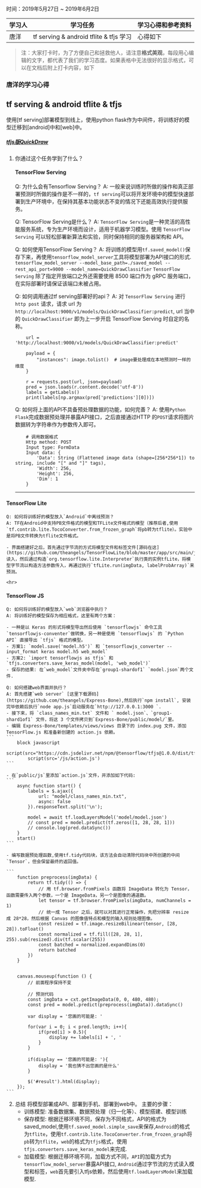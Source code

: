 时间：2019年5月27日 ~ 2019年6月2日

学习人|学习任务|学习心得和参考资料
------ | ------ | ------ 
唐洋 | tf serving & android tflite & tfjs 学习 | 心得如下

> 注：大家打卡时，为了方便自己和拯救他人，请注意**格式美观**，每段用心编辑的文字，都代表了我们的学习态度。如果表格中无法很好的显示格式，可以在文档后附上打卡内容，如下

### 唐洋的学习心得
## tf serving & android tflite & tfjs

使用[tf serving]部署模型到线上，使用python flask作为中间件，将训练好的模型迁移到[android]中和[web]中。

##### [tfjs版QuickDraw](https://github.com/Mic-JasonTang/QuickDraw)
1. 你通过这个任务学到了什么？

	#### TensorFlow Serving

	Q: 为什么会有Tensorflow Serving？
	A: 一般来说训练时所做的操作和真正部署预测时所做的操作是不一样的，`tf serving`可以将开发环境中的模型快速部署到生产环境中，在保持其基本功能状态不变的情况下还能高效执行提供服务。

	Q: TensorFlow Serving是什么？
	A: `TensorFlow Serving`是一种灵活的高性能服务系统，专为生产环境而设计，适用于机器学习模型。使用 `TensorFlow Serving` 可以轻松部署新算法和实验，同时保持相同的服务器架构和 API。

	Q: 如何使用TensorFlow Serving？
	A: 将训练的模型用`tf.saved_model()`保存下来，再使用`tensorflow_model_server`工具将模型部署为API接口的形式.
	`tensorflow_model_server --model_base_path=./saved_model --rest_api_port=9000 --model_name=QuickDrawClassifier`
	`TensorFlow Serving` 除了指定开放端口之外还需要使用 8500 端口作为 gRPC 服务端口，在实际部署时请保证该端口未被占用。

	Q: 如何调用通过tf serving部署好的api？
	A: 对 `TensorFlow Serving` 进行 `http post` 请求，请求 url 为 `http://localhost:9000/v1/models/QuickDrawClassifier:predict`, url 当中的 `QuickDrawClassifier` 即为上一步开启 TensorFlow Serving 时自定的名称。
	```
		url = 'http://localhost:9000/v1/models/QuickDrawClassifier:predict'

		payload = {
		    "instances": image.tolist()  # image要处理成在本地预测时一样的维度
		}

		r = requests.post(url, json=payload)
		pred = json.loads(r.content.decode('utf-8'))
		labels = getLabels()
		print(labels[np.argmax(pred['predictions'][0])])
	```

	Q: 如何将上面的API不具备预处理数据的功能，如何完善？
	A: 使用`Python Flask`完成数据预处理并暴露API接口，之后直接通过HTTP 的`POST`请求将图片数据转为字符串作为参数传入即可。
	```
		# 调用数据格式
		Http method: POST
		Input type: FormData
		Input data: {
		    'Data': String (Flattened image data (shape=[256*256*1]) to string, include "[" and "]" tags),
		    'Width': 256,
		    'Height': 256,
		    'Dim': 1
		}
	```

	<hr>
#### TensorFlow Lite

	Q: 如何将训练好的模型放入`Android`中离线预测？
	A: TF在Android中支持PB文件格式的模型和TFLite文件格式的模型（推荐后者,使用`tf.contrib.lite.TocoConverter.from_frozen_graph`将pb转为tflite）。实验中是将PB文件转换为tflite文件格式。

	- 界面搭建好之后，首先通过字节流的方式将模型文件和标签文件[源码在这](https://github.com/theangels/TensorFlowLite/blob/master/app/src/main/java/org/blackwalnutlabs/angel/tensorflowlite/model/TensorFlowLiteDetector.java)读入，然后通过构造`org.tensorflow.lite.Interpreter`执行类的实例tfLite，将模型字节流以构造方法参数传入，再通过执行`tfLite.run(imgData, labelProbArray)`来预测。

	<hr>
#### TensorFlow JS

	Q: 如何将训练好的模型放入`web`浏览器中执行？
	A: 将训练好的模型保存为相应格式，这里有两个方案：

	- 一种是以 Keras 的形式将模型导出然后使用 `tensorflowjs` 命令工具`tensorflowjs-conventer`做转换，另一种是使用 `tensorflowjs` 的 `Python API` 直接导出 `tfjs` 格式的模型。
	- 方案1: `model.save('model.h5')` 和 `tensorflowjs_converter --input_format keras model.h5 web_model`
	- 方案2: `import tensorflowjs as tfjs` 和 `tfjs.converters.save_keras_model(model, 'web_model')`
	- 保存的结果: 在`web_model`文件夹中存在`group1-shardof1` `model.json`两个文件.

	Q: 如何搭建web界面并执行？
	A: 首先搭建`web server` [这里下载源码](https://github.com/theangels/Express-Bone),然后执行`npm install`, 安装完毕依赖后执行`node app.js`启动服务在`http://127.0.0.1:3000 `.
	- 接下来，将 `class_names_min.txt` 文件和 ` model.json`、`group1-shard1of1` 文件，将这 3 个文件拷贝到`Express-Bone/public/model/`里。
	- 编辑 Express-Bone/templates/views/views 目录下的 index.pug 文件，添加 TensorFlow.js 和准备新创建的 action.js 依赖。
	```
		block javascript
		    script(src="https://cdn.jsdelivr.net/npm/@tensorflow/tfjs@1.0.0/dist/tf.min.js")
		    script(src='/js/action.js')
	```

	- 在`public/js`里添加`action.js`文件，并添加如下代码:
	```
		async function start() {
		    labels = $.ajax({
		        url: "model/class_names_min.txt",
		        async: false
		    }).responseText.split('\n');

		    model = await tf.loadLayersModel('model/model.json')
		    // const pred = model.predict(tf.zeros([1, 28, 28, 1]))
		    // console.log(pred.dataSync())
		}
		start()
	```

	- 编写数据预处理函数,使用tf.tidy代码块，该方法会自动清除代码块中所创建的中间`Tensor`，但会保留最终的返回值。	

	```
		function preprocess(imgData) {
		    return tf.tidy(() => {
		    	// 用 tf.browser.fromPixels 函数将 ImageData 转化为 Tensor，函数需要传入两个参数，一个是 ImageData，另一个是图像的通道数。
		        let tensor = tf.browser.fromPixels(imgData, numChannels = 1)
		        // 统一成 Tensor 之后，就可以对其进行正常操作，先把分辨率 resize 成 28*28，然后根据 Canvas 的图像值特点和模型的输入规则处理图像。
		        const resized = tf.image.resizeBilinear(tensor, [28, 28]).toFloat()
				const normalized = tf.fill([28, 28, 1], 255).sub(resized).div(tf.scalar(255))
				const batched = normalized.expandDims(0)
				return batched
		    })
		}


		canvas.mouseup(function () {
		    // 前面程序保持不变

		    // 预测代码
		    const imgData = cxt.getImageData(0, 0, 480, 480);
		    const pred = model.predict(preprocess(imgData)).dataSync()

		    var display = '您画的可能是: '

		    for(var i = 0; i < pred.length; i++){
		        if(pred[i] > 0.5){
		            display += labels[i] + ', '
		        }
		    }

		    if(display == '您画的可能是: '){
		        display = '我也猜不出您画的是什么'
		    }

		    $('#result').html(display);
		});
	```

2. 总结
	将模型部署成API、部署到手机、部署到web中。
	主要的步骤：
	- 训练模型: 准备数据集、数据预处理（归一化等）、模型搭建、模型训练
	- 保存模型: 根据迁移环境不同，保存为不同格式，API的格式为saved_model,使用`tf.saved_model.simple_save`来保存,`Android`的格式为`tflite`，使用`tf.contrib.lite.TocoConverter.from_frozen_graph`将`pb`转为`tflite`，`web`的格式为`tfjs`格式，使用`tfjs.converters.save_keras_model`来完成.
	- 加载模型: 根据迁移环境不同，加载方式不同，`API`的加载方式为`tensorflow_model_server`暴露API接口, `Android`通过字节流的方式读入模型和标签，`web`首先要引入tfjs依赖，然后使用`tf.loadLayersModel`来加载模型.
